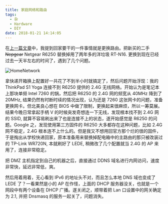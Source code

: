 ```yaml
---
title: 家庭网络和路由
tags:
  - 杂
  - Hardware
  - DIY
date: 2018-01-21 14:14:05
---
```



在[上一篇文章](https://blog.xinoassassin.com/2018/01/holiday-0/)中，我提到回家要干的一件事情就是更换路由。把新买的二手<del> Nepgear</del> Netgear R6250 替换掉用了两年多的洋垃圾 RT-N16. 更换到现在已经过去一天半左右的时间了，遇到了几个问题。

![HomeNetwork](/images/HomeNetwork.png)

拿快递开箱换上配置好一共花了不到半小时就搞定了，然后问题开始浮现：我的 ThinkPad S1 Yoga 连接不到 R6250 提供的 2.4G 无线网络。开始认为是笔记本上那块单频 Intel 7260 的锅，然后把 R6250 的 2.4G 网的频宽从 40MHz 降到了 20MHz, 结果仍然有时断时续的情况出现，认为还是 7260 这张网卡的问题，准备更换网卡。但北美良心想在 BIOS 中做了限制，更换起来很麻烦，所以一筹莫展。结果今晚日常拿起手柄 V 的时候突发奇想连一下无线，发现根本找不到 2.4G 网的 SSID, 就算不容易刷出来了也是连接不上的状态，遂开始感觉是 R6250 的问题。Google 之，发现使用第三方固件的 R6250 大多都存在这种问题，比如 2.4G 网不稳定，2.4G 根本连不上什么的。但是我又不想用回官方那个烂的很的固件，于是掏出从学校快递回家，原本准备用来替换掉配电箱中的主路由的那只被改装过的 TP-Link WR720N, 本就刷好了 LEDE, 稍微改了几个配置就当 2.4G 的 AP 来用了，连接非常稳定。

把 DMZ 主机指定到自己的机器之后，直接通过 DDNS 域名进行内网访问，速度非常快，延迟非常低，爽。

然后用着用着，无心看到 IPv6 的地址头不对，而且怎么本地 DNS 域也变成了 LEDE 了？一看果然是小的 AP 在作怪，上面的 DHCP 服务器没关，也就是一个网段中有两个设备在 DHCP 广播。遂关闭之，顺带着把 Lan 口设置中的网关确定为 2.1, 并把 Dnsmasq 的服务一起关了，问题消失。